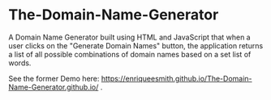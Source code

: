 # The-Domain-Name-Generator

A Domain Name Generator built using HTML and JavaScript that when a user clicks on the "Generate Domain Names" button, the application returns a list of all possible combinations of domain names based on a set list of words.

See the former Demo here: https://enriqueesmith.github.io/The-Domain-Name-Generator.github.io/ .
